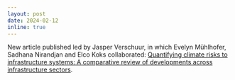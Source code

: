 ```yaml
---
layout: post
date: 2024-02-12
inline: true
---
```


New article published led by Jasper Verschuur, in which Evelyn Mühlhofer, Sadhana Nirandjan and Elco Koks collaborated: [Quantifying climate risks to infrastructure systems: A comparative review of developments across infrastructure sectors](https://journals.plos.org/climate/article?id=10.1371/journal.pclm.0000331).